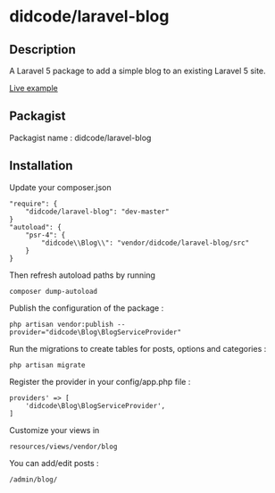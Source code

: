 # didcode/laravel-blog


## Description

A Laravel 5 package to add a simple blog to an existing Laravel 5 site.

[Live example](http://didcode.com/blog/)

## Packagist

Packagist name : didcode/laravel-blog


## Installation

Update your composer.json 

```
"require": {
    "didcode/laravel-blog": "dev-master"
}
"autoload": {
    "psr-4": {
        "didcode\\Blog\\": "vendor/didcode/laravel-blog/src"
    }
}
```

Then refresh autoload paths by running  
``` 
composer dump-autoload
``` 

Publish the configuration of the package :

```
php artisan vendor:publish --provider="didcode\Blog\BlogServiceProvider"
```

Run the migrations to create tables for posts, options and categories :
```
php artisan migrate
```

Register the provider in your config/app.php file :

```'
providers' => [
    'didcode\Blog\BlogServiceProvider',
]
```

Customize your views in 
``` 
resources/views/vendor/blog
``` 

You can add/edit posts :
```
/admin/blog/
```

